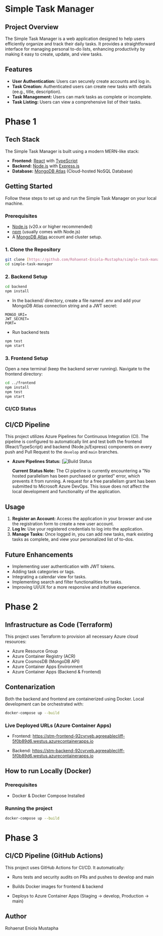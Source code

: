 # Simple Task Manager

## Project Overview

The Simple Task Manager is a web application designed to help users efficiently organize and track their daily tasks. It provides a straightforward interface for managing personal to-do lists, enhancing productivity by making it easy to create, update, and view tasks.

## Features

* **User Authentication:** Users can securely create accounts and log in.
* **Task Creation:** Authenticated users can create new tasks with details (ee.g., title, description).
* **Task Management:** Users can mark tasks as complete or incomplete.
* **Task Listing:** Users can view a comprehensive list of their tasks.

# Phase 1

## Tech Stack

The Simple Task Manager is built using a modern MERN-like stack:

* **Frontend:** [React](https://react.dev/) with [TypeScript](https://www.typescriptlang.org/)
* **Backend:** [Node.js](https://nodejs.org/en) with [Express.js](https://expressjs.com/)
* **Database:** [MongoDB Atlas](https://www.mongodb.com/atlas) (Cloud-hosted NoSQL Database)

## Getting Started

Follow these steps to set up and run the Simple Task Manager on your local machine.

### Prerequisites

* [Node.js](https://nodejs.org/en/) (v20.x or higher recommended)
* [npm](https://www.npmjs.com/) (usually comes with Node.js)
* A [MongoDB Atlas](https://www.mongodb.com/atlas) account and cluster setup.

### 1. Clone the Repository

```bash
git clone [https://github.com/Rohaenat-Eniola-Mustapha/simple-task-manager.git](https://github.com/Rohaenat-Eniola-Mustapha/simple-task-manager.git)
cd simple-task-manager
```

### 2. Backend Setup

```bash
cd backend
npm install
```
* In the backend/ directory, create a file named .env and add your MongoDB Atlas connection string and a JWT secret:
```Code
MONGO_URI=
JWT_SECRET=
PORT=
```

* Run backend tests
```bash
npm test
npm start
```

### 3. Frontend Setup
Open a new terminal (keep the backend server running).
Navigate to the frontend directory:

```bash
cd ../frontend
npm install
npm test
npm start
```

### **CI/CD Status**

## CI/CD Pipeline

This project utilizes Azure Pipelines for Continuous Integration (CI). The pipeline is configured to automatically lint and test both the frontend (React/TypeScript) and backend (Node.js/Express) components on every push and Pull Request to the `develop` and `main` branches.

* **Azure Pipelines Status:**
    [![Build Status](https://dev.azure.com/ALU-Rohaenat/SimpleTaskMgr/_build/results?buildId=7&view=results)

    **Current Status Note:** The CI pipeline is currently encountering a "No hosted parallelism has been purchased or granted" error, which prevents it from running. A request for a free parallelism grant has been submitted to Microsoft Azure DevOps. This issue does not affect the local development and functionality of the application.

## Usage

1.  **Register an Account:** Access the application in your browser and use the registration form to create a new user account.
2.  **Log In:** Use your registered credentials to log into the application.
3.  **Manage Tasks:** Once logged in, you can add new tasks, mark existing tasks as complete, and view your personalized list of to-dos.

## Future Enhancements

* Implementing user authentication with JWT tokens.
* Adding task categories or tags.
* Integrating a calendar view for tasks.
* Implementing search and filter functionalities for tasks.
* Improving UI/UX for a more responsive and intuitive experience.

# Phase 2

## Infrastructure as Code (Terraform)

This project uses Terraform to provision all necessary Azure cloud resources:

* Azure Resource Group
* Azure Container Registry (ACR)
* Azure CosmosDB (MongoDB API)
* Azure Container Apps Environment
* Azure Container Apps (Backend & Frontend)

## Contenarization

Both the backend and frontend are containerized using Docker.
Local development can be orchestrated with:

```bash
docker-compose up --build
```

### Live Deployed URLs (Azure Container Apps)

* Frontend: https://stm-frontend-92cyrveb.agreeablecliff-5f0b89d6.westus.azurecontainerapps.io

* Backend: https://stm-backend-92cyrveb.agreeablecliff-5f0b89d6.westus.azurecontainerapps.io

## How to run Locally (Docker)

### Prerequisites

* Docker & Docker Compose Installed

### Running the project
```bash
docker-compose up --build
```

# Phase 3

## CI/CD Pipeline (GitHub Actions)

This project uses GitHub Actions for CI/CD. It automatically:

* Runs tests and security audits on PRs and pushes to develop and main

* Builds Docker images for frontend & backend

* Deploys to Azure Container Apps (Staging → develop, Production → main)

## Author

Rohaenat Eniola Mustapha